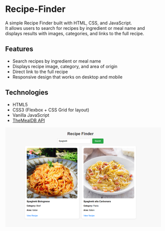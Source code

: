 # Recipe-Finder

A simple Recipe Finder built with HTML, CSS, and JavaScript.  
It allows users to search for recipes by ingredient or meal name and displays results with images, categories, and links to the full recipe.

## Features
- Search recipes by ingredient or meal name
- Displays recipe image, category, and area of origin
- Direct link to the full recipe
- Responsive design that works on desktop and mobile

## Technologies
- HTML5
- CSS3 (Flexbox + CSS Grid for layout)
- Vanilla JavaScript
- [TheMealDB API](https://www.themealdb.com/api.php)

<img src="Recipe Finder/pictures/RecipeFinder.png" alt="Recipe Finder preview" width="500">

